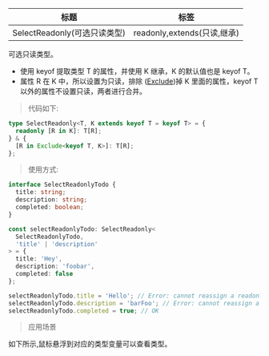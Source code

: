 | 标题                         | 标签                        |
| ---------------------------- | --------------------------- |
| SelectReadonly(可选只读类型) | readonly,extends(只读,继承) |

可选只读类型。

- 使用 keyof 提取类型 T 的属性，并使用 K 继承，K 的默认值也是 keyof T。
- 属性 R 在 K 中，所以设置为只读，排除 ([Exclude](codes/typescript/Exclude.md))掉 K 里面的属性，keyof T 以外的属性不设置只读，两者进行合并。

> 代码如下:

```ts
type SelectReadonly<T, K extends keyof T = keyof T> = {
  readonly [R in K]: T[R];
} & {
  [R in Exclude<keyof T, K>]: T[R];
};
```

> 使用方式:

```ts
interface SelectReadonlyTodo {
  title: string;
  description: string;
  completed: boolean;
}

const selectReadonlyTodo: SelectReadonly<
  SelectReadonlyTodo,
  'title' | 'description'
> = {
  title: 'Hey',
  description: 'foobar',
  completed: false
};

selectReadonlyTodo.title = 'Hello'; // Error: cannot reassign a readonly property
selectReadonlyTodo.description = 'barFoo'; // Error: cannot reassign a readonly property
selectReadonlyTodo.completed = true; // OK
```

> 应用场景

如下所示,鼠标悬浮到对应的类型变量可以查看类型。

<div class="code-editor" data-url="codes/typescript/demo/SelectReadonly.ts" data-language="typescript"></div>
